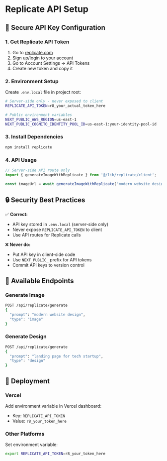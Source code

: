 # Replicate API Setup

## 🔐 Secure API Key Configuration

### 1. Get Replicate API Token
1. Go to [replicate.com](https://replicate.com)
2. Sign up/login to your account
3. Go to Account Settings → API Tokens
4. Create new token and copy it

### 2. Environment Setup
Create `.env.local` file in project root:
```bash
# Server-side only - never exposed to client
REPLICATE_API_TOKEN=r8_your_actual_token_here

# Public environment variables
NEXT_PUBLIC_AWS_REGION=us-east-1
NEXT_PUBLIC_COGNITO_IDENTITY_POOL_ID=us-east-1:your-identity-pool-id
```

### 3. Install Dependencies
```bash
npm install replicate
```

### 4. API Usage
```javascript
// Server-side API route only
import { generateImageWithReplicate } from '@/lib/replicate/client';

const imageUrl = await generateImageWithReplicate("modern website design");
```

## 🔒 Security Best Practices

✅ **Correct:**
- API key stored in `.env.local` (server-side only)
- Never expose `REPLICATE_API_TOKEN` to client
- Use API routes for Replicate calls

❌ **Never do:**
- Put API key in client-side code
- Use `NEXT_PUBLIC_` prefix for API tokens
- Commit API keys to version control

## 📡 Available Endpoints

### Generate Image
```bash
POST /api/replicate/generate
{
  "prompt": "modern website design",
  "type": "image"
}
```

### Generate Design
```bash
POST /api/replicate/generate
{
  "prompt": "landing page for tech startup",
  "type": "design"
}
```

## 🚀 Deployment

### Vercel
Add environment variable in Vercel dashboard:
- Key: `REPLICATE_API_TOKEN`
- Value: `r8_your_token_here`

### Other Platforms
Set environment variable:
```bash
export REPLICATE_API_TOKEN=r8_your_token_here
```
